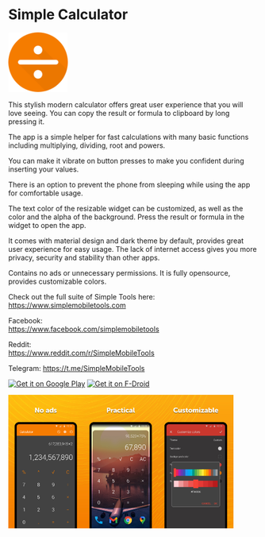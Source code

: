 # Simple Calculator
<img alt="Logo" src="graphics/icon.png" width="120" />

This stylish modern calculator offers great user experience that you will love seeing. You can copy the result or formula to clipboard by long pressing it.

The app is a simple helper for fast calculations with many basic functions including multiplying, dividing, root and powers.

You can make it vibrate on button presses to make you confident during inserting your values.

There is an option to prevent the phone from sleeping while using the app for comfortable usage.

The text color of the resizable widget can be customized, as well as the color and the alpha of the background. Press the result or formula in the widget to open the app.

It comes with material design and dark theme by default, provides great user experience for easy usage. The lack of internet access gives you more privacy, security and stability than other apps.

Contains no ads or unnecessary permissions. It is fully opensource, provides customizable colors.

Check out the full suite of Simple Tools here:  
https://www.simplemobiletools.com

Facebook:  
https://www.facebook.com/simplemobiletools

Reddit:  
https://www.reddit.com/r/SimpleMobileTools

Telegram:
https://t.me/SimpleMobileTools

<a href='https://play.google.com/store/apps/details?id=com.simplemobiletools.calculator'><img src='https://simplemobiletools.com/images/button-google-play.svg' alt='Get it on Google Play' height=45/></a>
<a href='https://f-droid.org/packages/com.simplemobiletools.calculator'><img src='https://simplemobiletools.com/images/button-f-droid.png' alt='Get it on F-Droid' height=45 ></a>

<div style="display:flex;">
<img alt="App image" src="fastlane/metadata/android/en-GB/images/phoneScreenshots/1_en-GB.jpeg" width="30%">
<img alt="App image" src="fastlane/metadata/android/en-GB/images/phoneScreenshots/2_en-GB.jpeg" width="30%">
<img alt="App image" src="fastlane/metadata/android/en-GB/images/phoneScreenshots/3_en-GB.jpeg" width="30%">
</div>

